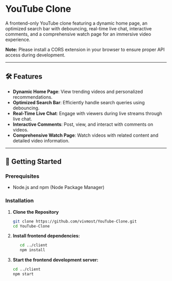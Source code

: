 # YouTube Clone

A frontend-only YouTube clone featuring a dynamic home page, an optimized search bar with debouncing, real-time live chat, interactive comments, and a comprehensive watch page for an immersive video experience. 

**Note:** Please install a CORS extension in your browser to ensure proper API access during development.

---

## 🛠 Features

- **Dynamic Home Page**: View trending videos and personalized recommendations.
- **Optimized Search Bar**: Efficiently handle search queries using debouncing.
- **Real-Time Live Chat**: Engage with viewers during live streams through live chat.
- **Interactive Comments**: Post, view, and interact with comments on videos.
- **Comprehensive Watch Page**: Watch videos with related content and detailed video information.

---

## 🚀 Getting Started

### Prerequisites

- Node.js and npm (Node Package Manager)

### Installation

1. **Clone the Repository**

   ```bash
   git clone https://github.com/vivmost/YouTube-Clone.git
   cd YouTube-Clone
   ```

2. **Install frontend dependencies:**

     ```bash
        cd ../client
        npm install
     ```
3. **Start the frontend development server:**

     ```bash
     cd ../client
     npm start
     ```



